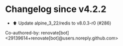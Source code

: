 # Changelog since v4.2.2
- ⬆️ Update alpine_3_22/redis to v8.0.3-r0 (#286)

Co-authored-by: renovate[bot] <29139614+renovate[bot]@users.noreply.github.com> 

